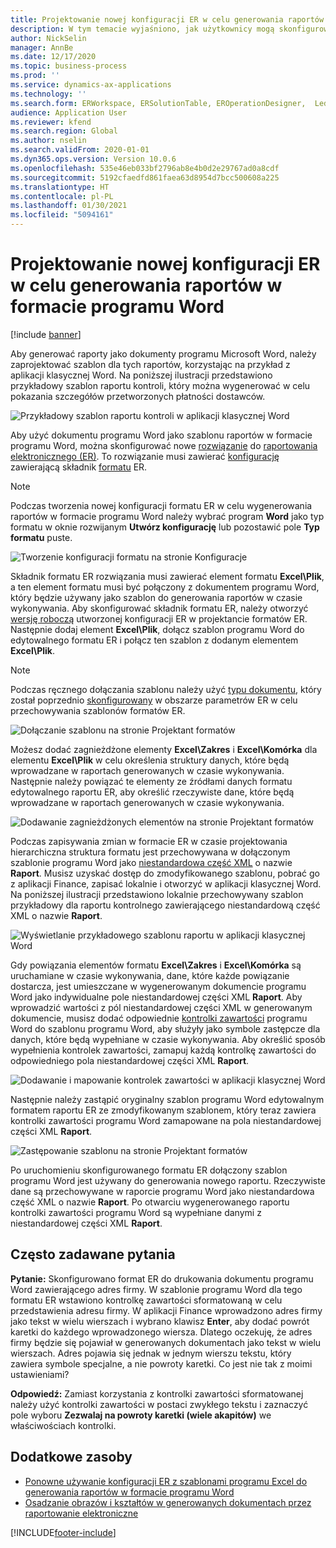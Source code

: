 ```yaml
---
title: Projektowanie nowej konfiguracji ER w celu generowania raportów w formacie programu Word
description: W tym temacie wyjaśniono, jak użytkownicy mogą skonfigurować nowy format raportowania elektronicznego (ER), aby generować raporty jako dokumenty programu Microsoft Word.
author: NickSelin
manager: AnnBe
ms.date: 12/17/2020
ms.topic: business-process
ms.prod: ''
ms.service: dynamics-ax-applications
ms.technology: ''
ms.search.form: ERWorkspace, ERSolutionTable, EROperationDesigner,  LedgerJournalTable, LedgerJournalTransVendPaym
audience: Application User
ms.reviewer: kfend
ms.search.region: Global
ms.author: nselin
ms.search.validFrom: 2020-01-01
ms.dyn365.ops.version: Version 10.0.6
ms.openlocfilehash: 535e46eb033bf2796ab8e4b0d2e29767ad0a8cdf
ms.sourcegitcommit: 5192cfaedfd861faea63d8954d7bcc500608a225
ms.translationtype: HT
ms.contentlocale: pl-PL
ms.lasthandoff: 01/30/2021
ms.locfileid: "5094161"
---
```

# <a name="design-a-new-er-configuration-to-generate-reports-in-word-format"></a>Projektowanie nowej konfiguracji ER w celu generowania raportów w formacie programu Word

[!include [banner](../includes/banner.md)]

Aby generować raporty jako dokumenty programu Microsoft Word, należy zaprojektować szablon dla tych raportów, korzystając na przykład z aplikacji klasycznej Word. Na poniższej ilustracji przedstawiono przykładowy szablon raportu kontroli, który można wygenerować w celu pokazania szczegółów przetworzonych płatności dostawców.

![Przykładowy szablon raportu kontroli w aplikacji klasycznej Word](./media/er-design-configuration-word-image1.png)

Aby użyć dokumentu programu Word jako szablonu raportów w formacie programu Word, można skonfigurować nowe [rozwiązanie](er-quick-start1-new-solution.md) do [raportowania elektronicznego (ER)](general-electronic-reporting.md). To rozwiązanie musi zawierać [konfigurację](general-electronic-reporting.md#Configuration) zawierającą składnik [formatu](general-electronic-reporting.md#FormatComponentOutbound) ER.

> [!NOTE]
> Podczas tworzenia nowej konfiguracji formatu ER w celu wygenerowania raportów w formacie programu Word należy wybrać program **Word** jako typ formatu w oknie rozwijanym **Utwórz konfigurację** lub pozostawić pole **Typ formatu** puste.

![Tworzenie konfiguracji formatu na stronie Konfiguracje](./media/er-design-configuration-word-image2.gif)

Składnik formatu ER rozwiązania musi zawierać element formatu **Excel\\Plik**, a ten element formatu musi być połączony z dokumentem programu Word, który będzie używany jako szablon do generowania raportów w czasie wykonywania. Aby skonfigurować składnik formatu ER, należy otworzyć [wersję roboczą](general-electronic-reporting.md#component-versioning) utworzonej konfiguracji ER w projektancie formatów ER. Następnie dodaj element **Excel\\Plik**, dołącz szablon programu Word do edytowalnego formatu ER i połącz ten szablon z dodanym elementem **Excel\\Plik**.

> [!NOTE]
> Podczas ręcznego dołączania szablonu należy użyć [typu dokumentu](https://docs.microsoft.com/dynamics365/fin-ops-core/fin-ops/organization-administration/configure-document-management#configure-document-types), który został poprzednio [skonfigurowany](electronic-reporting-er-configure-parameters.md#parameters-to-manage-documents) w obszarze parametrów ER w celu przechowywania szablonów formatów ER.

![Dołączanie szablonu na stronie Projektant formatów](./media/er-design-configuration-word-image3.gif)

Możesz dodać zagnieżdżone elementy **Excel\\Zakres** i **Excel\\Komórka** dla elementu **Excel\\Plik** w celu określenia struktury danych, które będą wprowadzane w raportach generowanych w czasie wykonywania. Następnie należy powiązać te elementy ze źródłami danych formatu edytowalnego raportu ER, aby określić rzeczywiste dane, które będą wprowadzane w raportach generowanych w czasie wykonywania.

![Dodawanie zagnieżdżonych elementów na stronie Projektant formatów](./media/er-design-configuration-word-image4.gif)

Podczas zapisywania zmian w formacie ER w czasie projektowania hierarchiczna struktura formatu jest przechowywana w dołączonym szablonie programu Word jako [niestandardowa część XML](https://docs.microsoft.com/visualstudio/vsto/custom-xml-parts-overview?view=vs-2019) o nazwie **Raport**. Musisz uzyskać dostęp do zmodyfikowanego szablonu, pobrać go z aplikacji Finance, zapisać lokalnie i otworzyć w aplikacji klasycznej Word. Na poniższej ilustracji przedstawiono lokalnie przechowywany szablon przykładowy dla raportu kontrolnego zawierającego niestandardową część XML o nazwie **Raport**.

![Wyświetlanie przykładowego szablonu raportu w aplikacji klasycznej Word](./media/er-design-configuration-word-image5.gif)

Gdy powiązania elementów formatu **Excel\\Zakres** i **Excel\\Komórka** są uruchamiane w czasie wykonywania, dane, które każde powiązanie dostarcza, jest umieszczane w wygenerowanym dokumencie programu Word jako indywidualne pole niestandardowej części XML **Raport**. Aby wprowadzić wartości z pól niestandardowej części XML w generowanym dokumencie, musisz dodać odpowiednie [kontrolki zawartości](https://docs.microsoft.com/office/client-developer/word/content-controls-in-word) programu Word do szablonu programu Word, aby służyły jako symbole zastępcze dla danych, które będą wypełniane w czasie wykonywania. Aby określić sposób wypełnienia kontrolek zawartości, zamapuj każdą kontrolkę zawartości do odpowiedniego pola niestandardowej części XML **Raport**.

![Dodawanie i mapowanie kontrolek zawartości w aplikacji klasycznej Word](./media/er-design-configuration-word-image6.gif)

Następnie należy zastąpić oryginalny szablon programu Word edytowalnym formatem raportu ER ze zmodyfikowanym szablonem, który teraz zawiera kontrolki zawartości programu Word zamapowane na pola niestandardowej części XML **Raport**.

![Zastępowanie szablonu na stronie Projektant formatów](./media/er-design-configuration-word-image7.gif)

Po uruchomieniu skonfigurowanego formatu ER dołączony szablon programu Word jest używany do generowania nowego raportu. Rzeczywiste dane są przechowywane w raporcie programu Word jako niestandardowa część XML o nazwie **Raport**. Po otwarciu wygenerowanego raportu kontrolki zawartości programu Word są wypełniane danymi z niestandardowej części XML **Raport**.

## <a name="frequently-asked-questions"></a>Często zadawane pytania

**Pytanie:** Skonfigurowano format ER do drukowania dokumentu programu Word zawierającego adres firmy. W szablonie programu Word dla tego formatu ER wstawiono kontrolkę zawartości sformatowaną w celu przedstawienia adresu firmy. W aplikacji Finance wprowadzono adres firmy jako tekst w wielu wierszach i wybrano klawisz **Enter**, aby dodać powrót karetki do każdego wprowadzonego wiersza. Dlatego oczekuję, że adres firmy będzie się pojawiał w generowanych dokumentach jako tekst w wielu wierszach. Adres pojawia się jednak w jednym wierszu tekstu, który zawiera symbole specjalne, a nie powroty karetki. Co jest nie tak z moimi ustawieniami?

**Odpowiedź:** Zamiast korzystania z kontrolki zawartości sformatowanej należy użyć kontrolki zawartości w postaci zwykłego tekstu i zaznaczyć pole wyboru **Zezwalaj na powroty karetki (wiele akapitów)** we właściwościach kontrolki.

## <a name="additional-resources"></a>Dodatkowe zasoby

- [Ponowne używanie konfiguracji ER z szablonami programu Excel do generowania raportów w formacie programu Word](./tasks/er-design-configuration-word-2016-11.md)
- [Osadzanie obrazów i kształtów w generowanych dokumentach przez raportowanie elektroniczne](electronic-reporting-embed-images-shapes.md#embed-an-image-in-a-word-document)


[!INCLUDE[footer-include](../../../includes/footer-banner.md)]
